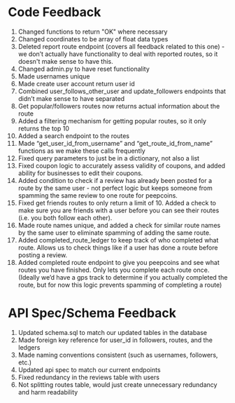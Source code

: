 # Code Feedback

1. Changed functions to return "OK" where necessary
2. Changed coordinates to be array of float data types
3. Deleted report route endpoint (covers all feedback related to this one) - we don’t actually have functionality to deal with reported routes, so it doesn't make sense to have this.
4. Changed admin.py to have reset functionality
5. Made usernames unique
6. Made create user account return user id
7. Combined  user_follows_other_user and update_followers endpoints that didn’t make sense to have separated
8. Get popular/followers routes now returns actual information about the route
9. Added a filtering mechanism for getting popular routes, so it only returns the top 10
10. Added a search endpoint to the routes
11. Made “get_user_id_from_username” and “get_route_id_from_name” functions as we make these calls frequently
12. Fixed query parameters to just be in a dictionary, not also a list
13. Fixed coupon logic to accurately assess validity of coupons, and added ability for businesses to edit their coupons.
14. Added condition to check if a review has already been posted for a route by the same user - not perfect logic but keeps someone from spamming the same review to one route for peepcoins.
15. Fixed get friends routes to only return a limit of 10. Added a check to make sure you are friends with a user before you can see their routes (i.e. you both follow each other).
16. Made route names unique, and added a check for similar route names by the same user to eliminate spamming of adding the same route.
17. Added completed_route_ledger to keep track of who completed what route. Allows us to check things like if a user has done a route before posting a review.
18. Added completed route endpoint to give you peepcoins and see what routes you have finished. Only lets you complete each route once. (Ideally we’d have a gps track to determine if you actually completed the route, but for now this logic prevents spamming of completing a route)

# API Spec/Schema Feedback

1. Updated schema.sql to match our updated tables in the database
2. Made foreign key reference for user_id in followers, routes, and the ledgers
3. Made naming conventions consistent (such as usernames, followers, etc.)
4. Updated api spec to match our current endpoints
5. Fixed redundancy in the reviews table with users
6. Not splitting routes table, would just create unnecessary redundancy and harm readability
